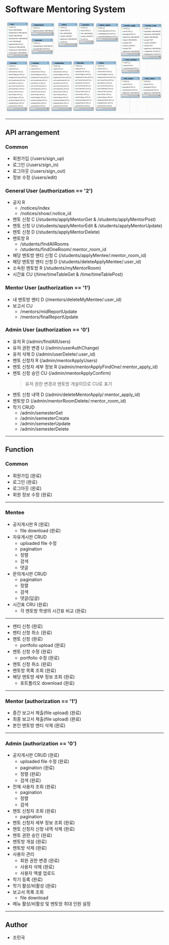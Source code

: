 # Software Mentoring System
![DB_Table_Ver.1](docs/db_table.png)

---

## API arrangement
### Common
* 회원가입 (/users/sign_up)
* 로그인 (/users/sign_in)
* 로그아웃 (/users/sign_out)
* 정보 수정 (/users/edit)

### General User (authorization == '2')
* 공지 R
    * /notices/index
    * /notices/show/:notice_id
* 멘토 신청 C (/students/applyMentorGet & /students/applyMentorPost)
* 멘토 신청 U (/students/applyMentorEdit & /students/applyMentorUpdate)
* 멘토 신청 D (/students/applyMentorDelete)
* 멘토방 R
    * /students/findAllRooms
    * /students/findOneRoom/:mentor_room_id
* 해당 멘토방 멘티 신청 C (/students/applyMentee/:mentor_room_id)
* 해당 멘토방 멘티 신청 D (/students/deleteApplyMentee/:user_id)
* 소속된 멘토방 R (/students/myMentorRoom)
* 시간표 CU (/time/timeTableGet & /time/timeTablePost)

### Mentor User (authorization == '1')
* 내 멘토방 멘티 D (/mentors/deleteMyMentee/:user_id)
* 보고서 CU
    * /mentors/midReportUpdate
    * /mentors/finalReportUpdate
    
### Admin User (authorization == '0')
* 유저 R (/admin/findAllUsers)
* 유저 권한 변경 U (/admin/userAuthChange)
* 유저 삭제 D (/admin/userDelete/:user_id)
* 멘토 신청자 R (/admin/mentorApplyUsers)
* 멘토 신청자 세부 정보 R (/admin/mentorApplyFindOne/:mentor_apply_id)
* 멘토 신청 승인 CU (/admin/mentorApplyConfirm)
    > 유저 권한 변경과 멘토방 개설이므로 CU로 표기
* 멘토 신청 내역 D (/admin/deleteMentorApply/:mentor_apply_id)
* 멘토방 D (/admin/mentorRoomDelete/:mentor_room_id)
* 학기 CRUD
    * /admin/semesterGet
    * /admin/semesterCreate
    * /admin/semesterUpdate
    * /admin/semesterDelete

---

## Function
### Common

* 회원가입 (완료)
* 로그인 (완료)
* 로그아웃 (완료)
* 회원 정보 수정 (완료)

---

### Mentee

* 공지게시판 R (완료)
    * file download (완료)
* 자유게시판 CRUD
    * uploaded file 수정
    * pagination
    * 정렬
    * 검색
    * 댓글  
* 문의게시판 CRUD
    * pagination
    * 정렬
    * 검색
    * 댓글(답글)  
* 시간표 CRU (완료)
    * 각 멘토방 학생의 시간표 비교 (완료)
    
---

* 멘티 신청 (완료)
* 멘티 신청 취소 (완료)
* 멘토 신청 (완료)
    * portfolio upload (완료)
* 멘토 신청 수정 (완료)
    * portfolio 수정 (완료)
* 멘토 신청 취소 (완료)
* 멘토방 목록 조회 (완료)
* 해당 멘토방 세부 정보 조회 (완료)
    * 포트폴리오 download (완료)

---

### Mentor (authorization == '1')
* 중간 보고서 제출(file upload) (완료)
* 최종 보고서 제출(file upload) (완료)
* 본인 멘토방 멘티 삭제 (완료)

---

### Admin (authorization == '0')
* 공지게시판 CRUD (완료)
    * uploaded file 수정 (완료)
    * pagination (완료)
    * 정렬 (완료)
    * 검색 (완료)
* 전체 사용자 조회 (완료)
    * pagination
    * 정렬
    * 검색   
* 멘토 신청자 조회 (완료)
    * pagination
* 멘토 신청자 세부 정보 조회 (완료)
* 멘토 신청자 신청 내역 삭제 (완료)
* 멘토 권한 승인 (완료)
* 멘토방 개설 (완료)
* 멘토방 삭제 (완료)
* 사용자 관리
    * 회원 권한 변경 (완료)
    * 사용자 삭제 (완료)
    * 사용자 엑셀 업로드
* 학기 등록 (완료)
* 학기 활성/비활성 (완료)
* 보고서 목록 조회
    * file download
* 메뉴 활성/비활성 및 멘토방 최대 인원 설정

---

## Author
* 조민국